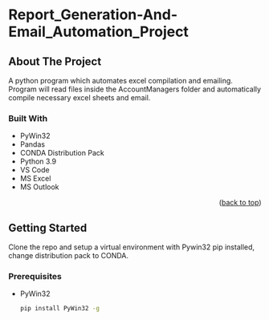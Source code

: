 # Report_Generation-And-Email_Automation_Project
## About The Project

A python program which automates excel compilation and emailing. Program will read files inside the AccountManagers folder and automatically compile necessary excel sheets and email.



### Built With

* PyWin32
* Pandas
* CONDA Distribution Pack
* Python 3.9
* VS Code
* MS Excel
* MS Outlook


<p align="right">(<a href="#top">back to top</a>)</p>



<!-- GETTING STARTED -->
## Getting Started

Clone the repo and setup a virtual environment with Pywin32 pip installed, change distribution pack to CONDA. 

### Prerequisites


* PyWin32
  ```sh
  pip install PyWin32 -g
